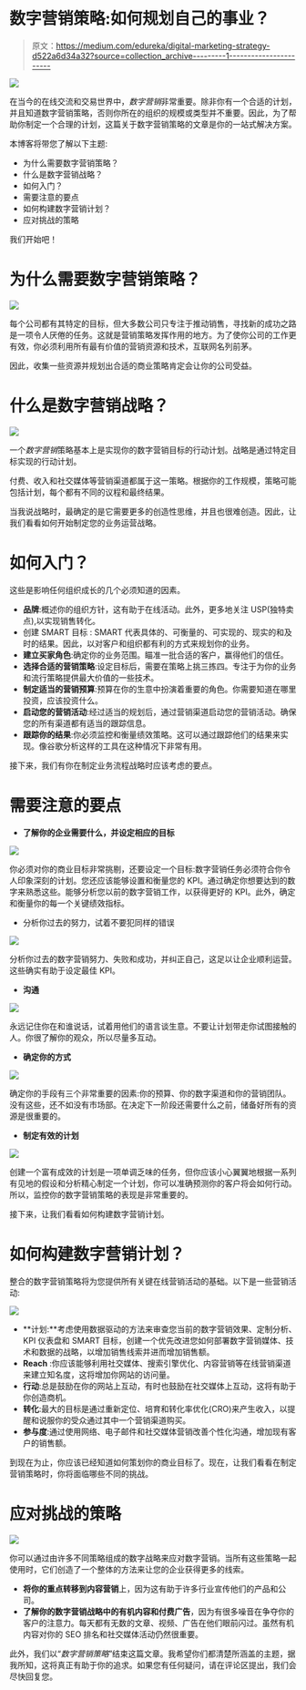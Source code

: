 # 数字营销策略:如何规划自己的事业？

> 原文：<https://medium.com/edureka/digital-marketing-strategy-d522a6d34a32?source=collection_archive---------1----------------------->

![](img/79e0d1dba8d17f3ae426886a70de97e7.png)

在当今的在线交流和交易世界中，*数字营销*非常重要。除非你有一个合适的计划，并且知道数字营销策略，否则你所在的组织的规模或类型并不重要。因此，为了帮助你制定一个合理的计划，这篇关于数字营销策略的文章是你的一站式解决方案。

本博客将带您了解以下主题:

*   为什么需要数字营销策略？
*   什么是数字营销战略？
*   如何入门？
*   需要注意的要点
*   如何构建数字营销计划？
*   应对挑战的策略

我们开始吧！

# 为什么需要数字营销策略？

![](img/624a84827dbb6ed9910a95106ef78bbc.png)

每个公司都有其特定的目标，但大多数公司只专注于推动销售，寻找新的成功之路是一项令人厌倦的任务。这就是营销策略发挥作用的地方。为了使你公司的工作更有效，你必须利用所有最有价值的营销资源和技术，互联网名列前茅。

因此，收集一些资源并规划出合适的商业策略肯定会让你的公司受益。

# 什么是数字营销战略？

![](img/70f3799d0a2d24b38fc7a860e23e455a.png)

一个*数字营销*策略基本上是实现你的数字营销目标的行动计划。战略是通过特定目标实现的行动计划。

付费、收入和社交媒体等营销渠道都属于这一策略。根据你的工作规模，策略可能包括计划，每个都有不同的议程和最终结果。

当我说战略时，最确定的是它需要更多的创造性思维，并且也很难创造。因此，让我们看看如何开始制定您的业务运营战略。

# 如何入门？

这些是影响任何组织成长的几个必须知道的因素。

*   **品牌**:概述你的组织方针，这有助于在线活动。此外，更多地关注 USP(独特卖点),以实现销售转化。
*   创建 SMART 目标 : SMART 代表具体的、可衡量的、可实现的、现实的和及时的结果。因此，以对客户和组织都有利的方式来规划你的业务。
*   **建立买家角色**:确定你的业务范围。瞄准一批合适的客户，赢得他们的信任。
*   **选择合适的营销策略**:设定目标后，需要在策略上挑三拣四。专注于为你的业务和流行策略提供最大价值的一些技术。
*   **制定适当的营销预算**:预算在你的生意中扮演着重要的角色。你需要知道在哪里投资，应该投资什么。
*   **启动您的营销活动**:经过适当的规划后，通过营销渠道启动您的营销活动。确保您的所有渠道都有适当的跟踪信息。
*   **跟踪你的结果**:你必须监控和衡量绩效策略。这可以通过跟踪他们的结果来实现。像谷歌分析这样的工具在这种情况下非常有用。

接下来，我们有你在制定业务流程战略时应该考虑的要点。

# 需要注意的要点

*   **了解你的企业需要什么，并设定相应的目标**

![](img/5de6b7e0747dad5e5f0d6db90dd5d5a6.png)

你必须对你的商业目标非常挑剔，还要设定一个目标:数字营销任务必须符合你令人印象深刻的计划。您还应该能够设置和衡量您的 KPI。通过确定你想要达到的数字来熟悉这些。能够分析您以前的数字营销工作，以获得更好的 KPI。此外，确定和衡量你的每一个关键绩效指标。

*   分析你过去的努力，试着不要犯同样的错误

![](img/c9827079c94e34d593f50882f95e5a56.png)

分析你过去的数字营销努力、失败和成功，并纠正自己，这足以让企业顺利运营。这些确实有助于设定最佳 KPI。

*   **沟通**

![](img/677ebe96f06967d5b3ce5e9d8d982bb9.png)

永远记住你在和谁说话，试着用他们的语言谈生意。不要让计划带走你试图接触的人。你很了解你的观众，所以尽量多互动。

*   **确定你的方式**

![](img/a4fd7834b60ce50f8daa25d1532d8e80.png)

确定你的手段有三个非常重要的因素:你的预算、你的数字渠道和你的营销团队。没有这些，还不如没有市场部。在决定下一阶段还需要什么之前，储备好所有的资源是很重要的。

*   **制定有效的计划**

![](img/0c79a7ee2d1f90811a49c4188cb89d49.png)

创建一个富有成效的计划是一项单调乏味的任务，但你应该小心翼翼地根据一系列有见地的假设和分析精心制定一个计划，你可以准确预测你的客户将会如何行动。所以，监控你的数字营销策略的表现是非常重要的。

接下来，让我们看看如何构建数字营销计划。

# 如何构建数字营销计划？

整合的数字营销策略将为您提供所有关键在线营销活动的基础。以下是一些营销活动:

![](img/728430d5318a70ab0fb8056a9b992d26.png)

*   **计划:**考虑使用数据驱动的方法来审查您当前的数字营销效果、定制分析、KPI 仪表盘和 SMART 目标，创建一个优先改进您如何部署数字营销媒体、技术和数据的战略，以增加销售线索并进而增加销售额。
*   **Reach** :你应该能够利用社交媒体、搜索引擎优化、内容营销等在线营销渠道来建立知名度，这将增加你网站的访问量。
*   **行动**:总是鼓励在你的网站上互动，有时也鼓励在社交媒体上互动，这将有助于你创造商机。
*   **转化**:最大的目标是通过重新定位、培育和转化率优化(CRO)来产生收入，以提醒和说服你的受众通过其中一个营销渠道购买。
*   **参与度**:通过使用网络、电子邮件和社交媒体营销改善个性化沟通，增加现有客户的销售额。

到现在为止，你应该已经知道如何策划你的商业目标了。现在，让我们看看在制定营销策略时，你将面临哪些不同的挑战。

# 应对挑战的策略

![](img/d785eb28d13dde3560d1f30b5bef1206.png)

你可以通过由许多不同策略组成的数字战略来应对数字营销。当所有这些策略一起使用时，它们创造了一个整体的方法来让您的企业获得更多的线索。

*   **将你的重点转移到内容营销**上，因为这有助于许多行业宣传他们的产品和公司。
*   **了解你的数字营销战略中的有机内容和付费广告**，因为有很多噪音在争夺你的客户的注意力。每天都有无数的文章、视频、广告在他们眼前闪过。虽然有机内容对你的 SEO 排名和社交媒体活动仍然很重要。

此外，我们以“*数字营销策略*”结束这篇文章。我希望你们都清楚所涵盖的主题，据我所知，这将真正有助于你的追求。如果您有任何疑问，请在评论区提出，我们会尽快回复您。